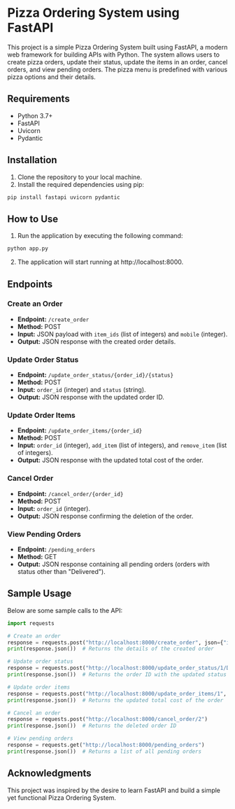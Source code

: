 # Pizza Ordering System using FastAPI

This project is a simple Pizza Ordering System built using FastAPI, a modern web framework for building APIs with Python. The system allows users to create pizza orders, update their status, update the items in an order, cancel orders, and view pending orders. The pizza menu is predefined with various pizza options and their details.

## Requirements

- Python 3.7+
- FastAPI
- Uvicorn
- Pydantic

## Installation

1. Clone the repository to your local machine.
2. Install the required dependencies using pip:

```bash
pip install fastapi uvicorn pydantic
```

## How to Use

1. Run the application by executing the following command:

```bash
python app.py
```

2. The application will start running at http://localhost:8000.

## Endpoints

### Create an Order

- **Endpoint:** `/create_order`
- **Method:** POST
- **Input:** JSON payload with `item_ids` (list of integers) and `mobile` (integer).
- **Output:** JSON response with the created order details.

### Update Order Status

- **Endpoint:** `/update_order_status/{order_id}/{status}`
- **Method:** POST
- **Input:** `order_id` (integer) and `status` (string).
- **Output:** JSON response with the updated order ID.

### Update Order Items

- **Endpoint:** `/update_order_items/{order_id}`
- **Method:** POST
- **Input:** `order_id` (integer), `add_item` (list of integers), and `remove_item` (list of integers).
- **Output:** JSON response with the updated total cost of the order.

### Cancel Order

- **Endpoint:** `/cancel_order/{order_id}`
- **Method:** POST
- **Input:** `order_id` (integer).
- **Output:** JSON response confirming the deletion of the order.

### View Pending Orders

- **Endpoint:** `/pending_orders`
- **Method:** GET
- **Output:** JSON response containing all pending orders (orders with status other than "Delivered").

## Sample Usage

Below are some sample calls to the API:

```python
import requests

# Create an order
response = requests.post("http://localhost:8000/create_order", json={"item_ids": [2, 5], "mobile": 1234567890})
print(response.json())  # Returns the details of the created order

# Update order status
response = requests.post("http://localhost:8000/update_order_status/1/Delivered")
print(response.json())  # Returns the order ID with the updated status

# Update order items
response = requests.post("http://localhost:8000/update_order_items/1", json={"add_item": [1, 3], "remove_item": [5]})
print(response.json())  # Returns the updated total cost of the order

# Cancel an order
response = requests.post("http://localhost:8000/cancel_order/2")
print(response.json())  # Returns the deleted order ID

# View pending orders
response = requests.get("http://localhost:8000/pending_orders")
print(response.json())  # Returns a list of all pending orders
```

## Acknowledgments

This project was inspired by the desire to learn FastAPI and build a simple yet functional Pizza Ordering System.